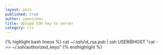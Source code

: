 ```yaml
---
layout: post
published: true
author: yannickoo
title: Upload SSH key to server
category: cli
---
```


{% highlight bash lineos %}
	cat ~/.ssh/id_rsa.pub | ssh USER@HOST "cat - >> ~/.ssh/authorized_keys"
{% endhighlight %}
